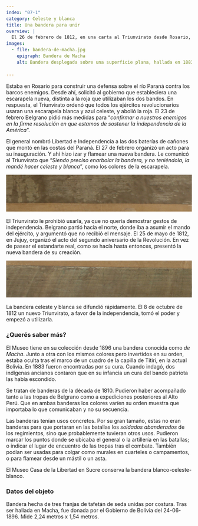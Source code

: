 ```yaml
---
index: "07-1"
category: Celeste y blanca
title: Una bandera para unir
overview: |
  El 26 de febrero de 1812, en una carta al Triunvirato desde Rosario, Belgrano comentó que “*las Banderas de nuestros enemigos son las que hasta ahora hemos usado*”, a lo que mostró su oposición. “*Abajo, Señor Excelentísimo, esas señales exteriores que para nada nos han servido, y con que parece que aún no hemos roto las cadenas de la esclavitud*”.
images:
  - file: bandera-de-macha.jpg
    epigraph: Bandera de Macha
    alt: Bandera desplegada sobre una superficie plana, hallada en 1883 en la ciudad de Macha, Bolivia. Tiene tres franjas similares a la actual bandera argentina, los colores se perciben tenues debido a la antigüedad de sus telas.

---
```



Estaba en Rosario para construir una defensa sobre el río Paraná contra los barcos enemigos. Desde ahí, solicitó al gobierno que estableciera una escarapela nueva, distinta a la roja que utilizaban los dos bandos. En respuesta, el Triunvirato ordenó que todos los ejércitos revolucionarios usaran una escarapela blanca y azul celeste, y abolió la roja. El 23 de febrero Belgrano pidió más medidas para “*confirmar a nuestros enemigos en la firme resolución en que estamos de sostener la independencia de la América*”.

El general nombró Libertad e Independencia a las dos baterías de cañones que montó en las costas del Paraná. El 27 de febrero organizó un acto para su inauguración. Y ahí hizo izar y flamear una nueva bandera. Le comunicó al Triunvirato que “*Siendo preciso enarbolar la bandera, y no teniéndola, la mandé hacer celeste y blanca*”, como los colores de la escarapela.

![](./eje07-1-a.jpg)

El Triunvirato le prohibió usarla, ya que no quería demostrar gestos de independencia. Belgrano partió hacia el norte, donde iba a asumir el mando del ejército, y argumentó que no recibió el mensaje. El 25 de mayo de 1812, en Jujuy, organizó el acto del segundo aniversario de la Revolución. En vez de pasear el estandarte real, como se hacía hasta entonces, presentó la nueva bandera de su creación.

![](./eje07-1-b.jpg)

La bandera celeste y blanca se difundió rápidamente. El 8 de octubre de 1812 un nuevo Triunvirato, a favor de la independencia, tomó el poder y empezó a utilizarla.

### ¿Querés saber más?

El Museo tiene en su colección desde 1896 una bandera conocida como *de Macha*. Junto a otra con los mismos colores pero invertidos en su orden, estaba oculta tras el marco de un cuadro de la capilla de Titiri, en la actual Bolivia. En 1883 fueron encontradas por su cura. Cuando indagó, dos indígenas ancianos contaron que en su infancia un cura del bando patriota las había escondido.

Se tratan de banderas de la década de 1810. Pudieron haber acompañado tanto a las tropas de Belgrano como a expediciones posteriores al Alto Perú. Que en ambas banderas los colores varíen su orden muestra que importaba lo que comunicaban y no su secuencia.

Las banderas tenían usos concretos. Por su gran tamaño, estas no eran banderas para que portaran en las batallas los *soldados abanderados* de los regimientos, sino que probablemente tuvieran otros usos. Pudieron marcar los puntos donde se ubicaba el general o la artillería en las batallas; o indicar el lugar de encuentro de las tropas tras el combate. También podían ser usadas para colgar como murales en cuarteles o campamentos, o para flamear desde un mástil o un asta.

El Museo Casa de la Libertad en Sucre conserva la bandera blanco-celeste-blanco.


### Datos del objeto
Bandera hecha de tres franjas de tafetán de seda unidas por costura. Tras ser hallada en Macha, fue donada por el Gobierno de Bolivia del 24-06-1896. Mide 2,24 metros x 1,54 metros.

